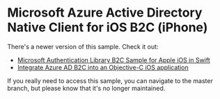 # Microsoft Azure Active Directory Native Client for iOS B2C (iPhone)

There's a newer version of this sample. Check it out:

* [Microsoft Authentication Library B2C Sample for Apple iOS in Swift](https://github.com/Azure-Samples/active-directory-b2c-ios-swift-native-msal)
* [Integrate Azure AD B2C into an Objective-C iOS application](https://github.com/Azure-Samples/active-directory-b2c-ios-native-appauth)

If you really need to access this sample, you can navigate to the master branch, but please know that it's no longer maintained.
